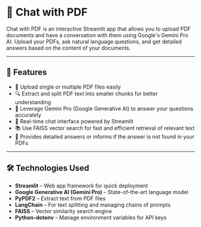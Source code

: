 # 🧾 Chat with PDF

Chat with PDF is an interactive Streamlit app that allows you to upload PDF documents and have a conversation with them using Google's Gemini Pro AI. Upload your PDFs, ask natural language questions, and get detailed answers based on the content of your documents.

---

## 🚀 Features

- 📄 Upload single or multiple PDF files easily  
- 🔍 Extract and split PDF text into smaller chunks for better understanding  
- 🤖 Leverage Gemini Pro (Google Generative AI) to answer your questions accurately  
- 💬 Real-time chat interface powered by Streamlit  
- 📚 Use FAISS vector search for fast and efficient retrieval of relevant text  
- 🧠 Provides detailed answers or informs if the answer is not found in your PDFs

---

## 🛠️ Technologies Used

- **Streamlit** – Web app framework for quick deployment  
- **Google Generative AI (Gemini Pro)** – State-of-the-art language model  
- **PyPDF2** – Extract text from PDF files  
- **LangChain** – For text splitting and managing chains of prompts  
- **FAISS** – Vector similarity search engine  
- **Python-dotenv** – Manage environment variables for API keys

